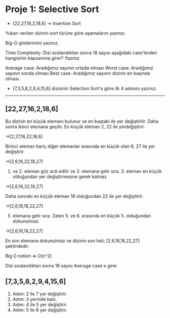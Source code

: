 # Proje 1: Selective Sort

* [22,27,16,2,18,6] -> Insertion Sort

Yukarı verilen dizinin sort türüne göre aşamalarını yazınız.

Big-O gösterimini yazınız.

Time Complexity: Dizi sıralandıktan sonra 18 sayısı aşağıdaki case'lerden hangisinin kapsamına girer? Yazınız

Average case: Aradığımız sayının ortada olması
Worst case: Aradığımız sayının sonda olması
Best case: Aradığımız sayının dizinin en başında olması.

* [7,3,5,8,2,9,4,15,6] dizisinin Selection Sort'a göre ilk 4 adımını yazınız.
---
## [22,27,16,2,18,6]

Bu dizinin en küçük elemanı bulunur ve en baştaki ile yer değiştirilir. Daha sonra ikinci elemana geçilir.
En küçük eleman 2, 22 ile yerdeğiştirir. 

->[2,27,16,22,18,6]

Birinci eleman hariç diğer elemanlar arasında en küçük olan 6, 27 ile yer değiştirir.

->[2,6,16,22,18,27]

1. ve 2. eleman göz ardı edilir ve 3. elemana gelir sıra. 3. eleman en küçük olduğundan yer değiştirmesine gerek kalmaz

->[2,6,16,22,18,27]

Daha sonraki en küçük eleman 18 olduğundan 22 ile yer değişitirir.

->[2,6,16,18,22,27]

5. elemana gelir sıra. Zaten 5. ve 6. arasında en küçük 5. olduğundan dokunulmaz.

->[2,6,16,18,22,27]

En son elemana dokunulmaz ve dizinin son hali; [2,6,16,18,22,27] şeklindedir.


Big O notion => O(n^2)

Dizi sıralandıktan sonra 18 sayısı Average case e girer.

## [7,3,5,8,2,9,4,15,6]

1. Adım: 2 ile 7 yer değiştirir.
2. Adım: 3 yerinde kalır.
3. Adım: 4 ile 5 yer değiştirir.
4. Adım: 5 ile 8 yer değiştirir.
